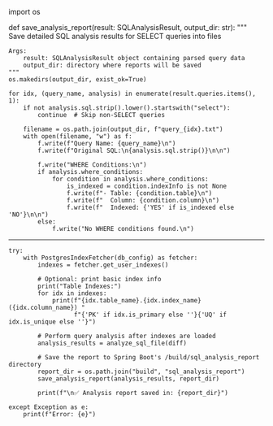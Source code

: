import os

def save_analysis_report(result: SQLAnalysisResult, output_dir: str):
    """
    Save detailed SQL analysis results for SELECT queries into files

    Args:
        result: SQLAnalysisResult object containing parsed query data
        output_dir: directory where reports will be saved
    """
    os.makedirs(output_dir, exist_ok=True)

    for idx, (query_name, analysis) in enumerate(result.queries.items(), 1):
        if not analysis.sql.strip().lower().startswith("select"):
            continue  # Skip non-SELECT queries

        filename = os.path.join(output_dir, f"query_{idx}.txt")
        with open(filename, "w") as f:
            f.write(f"Query Name: {query_name}\n")
            f.write(f"Original SQL:\n{analysis.sql.strip()}\n\n")

            f.write("WHERE Conditions:\n")
            if analysis.where_conditions:
                for condition in analysis.where_conditions:
                    is_indexed = condition.indexInfo is not None
                    f.write(f"- Table: {condition.table}\n")
                    f.write(f"  Column: {condition.column}\n")
                    f.write(f"  Indexed: {'YES' if is_indexed else 'NO'}\n\n")
            else:
                f.write("No WHERE conditions found.\n")

----------------------------------
    try:
        with PostgresIndexFetcher(db_config) as fetcher:
            indexes = fetcher.get_user_indexes()

            # Optional: print basic index info
            print("Table Indexes:")
            for idx in indexes:
                print(f"{idx.table_name}.{idx.index_name} ({idx.column_name}) "
                      f"{'PK' if idx.is_primary else ''}{'UQ' if idx.is_unique else ''}")

            # Perform query analysis after indexes are loaded
            analysis_results = analyze_sql_file(diff)

            # Save the report to Spring Boot's /build/sql_analysis_report directory
            report_dir = os.path.join("build", "sql_analysis_report")
            save_analysis_report(analysis_results, report_dir)

            print(f"\n✅ Analysis report saved in: {report_dir}")

    except Exception as e:
        print(f"Error: {e}")
